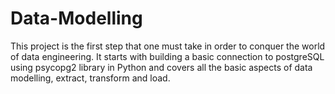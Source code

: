 # Data-Modelling
This project is the first step that one must take in order to conquer the world of data engineering. It starts with building a basic connection to postgreSQL using psycopg2 library in Python and covers all the basic aspects of data modelling, extract, transform and load.
